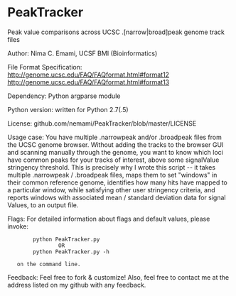 PeakTracker
===========

Peak value comparisons across UCSC .[narrow|broad]peak genome track files

Author: Nima C. Emami, UCSF BMI (Bioinformatics)

File Format Specification: http://genome.ucsc.edu/FAQ/FAQformat.html#format12
						   http://genome.ucsc.edu/FAQ/FAQformat.html#format13

Dependency: Python argparse module

Python version: written for Python 2.7(.5)

License: github.com/nemami/PeakTracker/blob/master/LICENSE

Usage case: You have multiple .narrowpeak and/or .broadpeak files from the
			UCSC genome browser. Without adding the tracks to the browser
			GUI and scanning manually through the genome, you want to know
			which loci have common peaks for your tracks of interest, above
			some signalValue stringency threshold. This is precisely why I
			wrote this script -- it takes multiple .narrowpeak / .broadpeak
			files, maps them to set "windows" in their common reference genome,
			identifies how many hits have mapped to a particular window, while
			satisfying other user stringency criteria, and reports windows
			with associated mean / standard deviation data for signal Values,
			to an output file.

Flags: For detailed information about flags and default values, please invoke:
		
			python PeakTracker.py
					OR
			python PeakTracker.py -h

	   on the command line.

Feedback: Feel free to fork & customize! Also, feel free to contact me at the
		  address listed on my github with any feedback.
